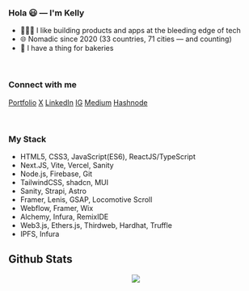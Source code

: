 
### Hola 😃 — I'm Kelly

- 👩🏻‍💻 I like building products and apps at the bleeding edge of tech
- 🌐 Nomadic since 2020 (33 countries, 71 cities — and counting)
- 🥐 I have a thing for bakeries

<br/>

### Connect with me
[Portfolio](https://www.kellykim.xyz/)
[X](https://twitter.com/kellykim_xyz)
[LinkedIn](https://linkedin.com/in/kellyswkim)
[IG](https://instagram.com/kellykim_xyz)
[Medium](https://medium.com/@kellykimxyz)
[Hashnode](https://hashnode.com/@https://kellykim.hashnode.dev) 
  
<br/>  


### My Stack
- HTML5, CSS3, JavaScript(ES6), ReactJS/TypeScript
- Next.JS, Vite, Vercel, Sanity
- Node.js, Firebase, Git
- TailwindCSS, shadcn, MUI
- Sanity, Strapi, Astro
- Framer, Lenis, GSAP, Locomotive Scroll
- Webflow, Framer, Wix
- Alchemy, Infura, RemixIDE
- Web3.js, Ethers.js, Thirdweb, Hardhat, Truffle
- IPFS, Infura


## Github Stats  
<div align="center"><img src="https://github-readme-stats.vercel.app/api?username=kk-im&show_icons=true&count_private=true&hide_border=true" align="center" /></div>  

<br/>
